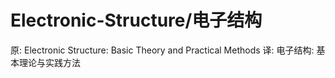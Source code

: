 # Electronic-Structure/电子结构
原: Electronic Structure: Basic Theory and Practical Methods
译: 电子结构: 基本理论与实践方法  



